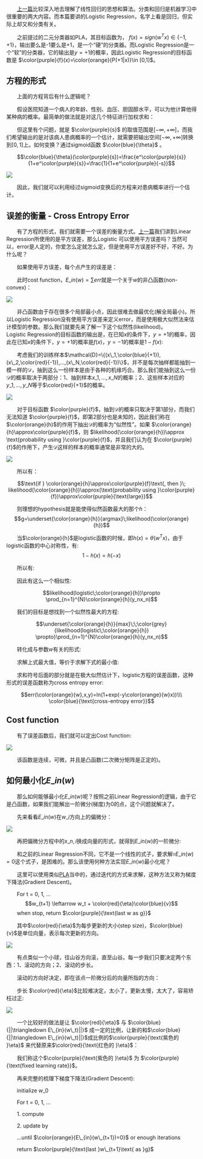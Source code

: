 &emsp;&emsp;[上一篇](http://beader.me/2014/03/09/linear-regression/)比较深入地去理解了线性回归的思想和算法。分类和回归是机器学习中很重要的两大内容。而本篇要讲的Logistic Regression，名字上看是回归，但实际上却又和分类有关。

&emsp;&emsp;之前提过的二元分类器如PLA，其目标函数为， $f(x)=sign(w^Tx)\in\{-1,+1\}$，输出要么是-1要么是+1，是一个“硬”的分类器。而Logistic Regression是一个“软”的分类器，它的输出是$y=+1$的概率，因此Logistic Regression的目标函数是 $\color{purple}{f}(x)=\color{orange}{P(+1|x)}\in [0,1]$。

## 方程的形式

<script type="math/tex; mode=display">
h(x)=\frac{1}{1+exp(-w^Tx)}
</script>

&emsp;&emsp;上面的方程背后有什么逻辑呢？

&emsp;&emsp;假设医院知道一个病人的年龄、性别、血压、胆固醇水平，可以为他计算他得某种病的概率。最简单的做法就是对这几个特征进行加权求和：

<script type="math/tex; mode=display">
\color{purple}{s}=\sum_{i=\color{red}{0}}^d\color{orange}{w_i}{x_i}=w^Tx
</script>

&emsp;&emsp;但这里有个问题，就是 $\color{purple}{s}$ 的取值范围是$[-\infty,+\infty]$，而我们希望输出的是对该病人患病概率的一个估计，就需要把输出空间$[-\infty,+\infty]$转换到$[0,1]$上。如何变换？通过sigmoid函数 $\color{blue}{\theta}$ 。

$$\color{blue}{\theta}(\color{purple}{s})=\frac{e^\color{purple}{s}}{1+e^\color{purple}{s}}=\frac{1}{1+e^\color{purple}{-s}}$$

![](images/sigmoid_function.png)

&emsp;&emsp;因此，我们就可以利用经过sigmoid变换后的方程来对患病概率进行一个估计。

## 误差的衡量 - Cross Entropy Error

&emsp;&emsp;有了方程的形式，我们就需要一个误差的衡量方式。[上一篇](http://beader.me/2014/03/09/linear-regression/)我们讲到Linear Regression所使用的是平方误差，那么Logistic 可以使用平方误差吗？当然可以，error是人定的，你爱怎么定就怎么定，但是使用平方误差好不好，不好。为什么呢？

&emsp;&emsp;如果使用平方误差，每个点产生的误差是：

<script type="math/tex; mode=display">
\begin{aligned}
err(h,x_n,y_n) &=
\left\{
\begin{matrix}
(\color{blue}{\theta}(w^Tx)-0)^2 & y_n=0 \\\
(1-\color{blue}{\theta}(w^Tx))^2 & y_n=1
\end{matrix}\right. \\\
&=y_n(1-\color{blue}{\theta}(w^Tx))^2+(1-y_n)\color{blue}{\theta}^2(w^Tx)
\end{aligned}
</script>

&emsp;&emsp;此时cost function，$E\_{in}(w)=\sum{err}$就是一个关于$w$的非凸函数(non-convex)：

![](images/non_convex.png)

&emsp;&emsp;非凸函数由于存在很多个局部最小点，因此很难去做最优化(解全局最小)。所以Logistic Regression没有使用平方误差来定义error，而是使用极大似然法来估计模型的参数。那么我们就要先来了解一下这个似然性(likelihood)。
&emsp;&emsp;Logistic Regression的目标函数的输出是，在已知$x$的条件下，$y=+1$的概率，因此在已知$x$的条件下，$y=+1$的概率是$f(x)$，$y=-1$的概率是$1-f(x)$:

<script type="math/tex; mode=display">
\color{purple}{f}(x)=\color{orange}{P(}\color{blue}{+1}\color{orange}{|x)} \Leftrightarrow \color{orange}{P(y|x)}=
\left\{\begin{matrix}
\color{purple}{f}\color{blue}{(x)} & \color{blue}{\text{for } y=+1}\\\ 
\color{red}{1-}\color{purple}{f}\color{red}{(x)} & \color{red}{\text{for }y=-1}
\end{matrix}\right.
</script>



&emsp;&emsp;考虑我们的训练样本$\mathcal{D}=\{(x\_1,\color{blue}{+1}),(x\_2,\color{red}{-1}),...,(x\_N,\color{red}{-1})\}$，并不是每次抽样都能抽到一模一样的$\mathcal{D}$，抽到这么一份样本是由于各种的机缘巧合。那么我们能抽到这么一份$\mathcal{D}$的概率取决于两部分：1、抽到样本$x\_1,...,x\_N$的概率；2、这些样本对应的$y\_1,...,y\_N$等于$\color{red}{+1}$的概率。

![](images/probs_and_likelihood.png)

&emsp;&emsp;对于目标函数 $\color{purple}{f}$，抽到$\mathcal{D}$的概率只取决于第1部分，而我们无法知道 $\color{purple}{f}$，即第2部分也是未知的，因此我们称在 $\color{orange}(h)$的作用下抽出$\mathcal{D}$的概率为“似然性”。如果 $\color{orange}{h}\approx\color{purple}{f}$，则 $likelihood(\color{orange}{h})\approx \text{probability using }\color{purple}{f}$，并且我们认为在 $\color{purple}{f}$的作用下，产生$\mathcal{D}$这样的样本的概率通常是非常的大的。

![](images/probs_and_likelihood_2.png)

&emsp;&emsp;所以有：

$$\text{if } \color{orange}{h}\approx\color{purple}{f}\text{, then }\; likelihood(\color{orange}{h})\approx(\text{probability using }\color{purple}{f})\approx\color{purple}{\text{large}}$$

&emsp;&emsp;则理想的hypothesis就是能使得似然函数最大的那个$h$：
$$g=\underset{\color{orange}{h}}{argmax}\;likelihood(\color{orange}{h})$$

&emsp;&emsp;当$\color{orange}{h}$是logistic函数的时候，即$h(x)=\theta(w^Tx)$，由于logistic函数的中心对称性，有:
$$1-h(x)=h(-x)$$

&emsp;&emsp;所以有:

<script type="math/tex; mode=display">
\begin{aligned}
likelihood(\color{orange}{h})&=\color{grey}{P(x_1)}\color{orange}{h}\color{blue}{(x_1)}\color{grey}{\times P(x_2)}\color{red}{(1-\color{orange}{h}(x_2))}\color{grey}{\times ...\times P(x_N)}\color{red}{(1-\color{orange}{h}(x_N))} \\\
&= \color{grey}{P(x_1)}\color{orange}{h}\color{blue}{(x_1)}\color{grey}{\times P(x_2)}\color{red}{(\color{orange}{h}(-x_2))}\color{grey}{\times ...\times P(x_N)}\color{red}{(\color{orange}{h}(-x_N))} \\\
&= \color{grey}{P(x_1)}\color{orange}{h}\color{blue}{(x_1)}\color{grey}{\times P(x_2)}\color{red}{(\color{orange}{h}(y_2x_2))}\color{grey}{\times ...\times P(x_N)}\color{red}{(\color{orange}{h}(y_Nx_N))}
\end{aligned}
</script>

&emsp;&emsp;因此有这么一个相似性:

$$likelihood(logistic\;\color{orange}{h})\propto \prod_{n=1}^{N}\color{orange}{h}(y_nx_n)$$

&emsp;&emsp;我们的目标是想找到一个似然性最大的方程:

$$\underset{\color{orange}{h}}{max}\;\;\color{grey}{likelihood(logistic\;\color{orange}{h}) \propto}\prod_{n=1}^{N}\color{orange}{h}(y_nx_n)$$

&emsp;&emsp;转化成与参数$w$有关的形式:

<script type="math/tex; mode=display">
\begin{aligned}
\underset{\color{orange}{w}}{max}\;\;\color{grey}{likelihood(\color{orange}{w})} &\propto\prod_{n=1}^{N}\theta(y_n\color{orange}{w}^Tx_n) \\\
&\propto ln\prod_{n=1}^{N}\theta(y_n\color{orange}{w}^Tx_n) \\\
&\propto \color{grey}{\frac{1}{N}}\sum_{n=1}^{N}ln\,\theta(y_n\color{orange}{w}^Tx_n)
\end{aligned} 
</script>

&emsp;&emsp;求解上式最大值，等价于求解下式的最小值:

<script type="math/tex; mode=display">
\begin{aligned}
&\;\;\;\;\underset{\color{orange}{w}}{min}\;\color{grey}{\frac{1}{N}}\sum_{n=1}^{N}-ln\,\theta(y_n\color{orange}{w}^Tx_n) \\\
&\Rightarrow \underset{\color{orange}{w}}{min}\;\color{grey}{\frac{1}{N}}\sum_{n=1}^{N}ln(1+exp(-y_n\color{orange}{w}^Tx_n))
\end{aligned}
</script>

&emsp;&emsp;求和符号后面的部分就是在极大似然估计下，logistic方程的误差函数，这种形式的误差函数称为cross entropy error:

$$err(\color{orange}{w},x,y)=ln(1+exp(-y\color{orange}{w}x))\\\
\color{blue}{\text{cross-entropy error}}$$

## Cost function

&emsp;&emsp;有了误差函数后，我们就可以定出Cost function:

<script type="math/tex; mode=display">
E_{in}(\color{orange}{w})=\frac{1}{N}\sum_{n=1}^{N}ln(1+exp(-y_n\color{orange}{w}^Tx_n))
</script>

![](images/costf_logistic.png)

&emsp;&emsp;该函数是连续，可微，并且是凸函数(二次微分矩阵是正定的)。

## 如何最小化$E\_{in}(w)$


&emsp;&emsp;那么如何能够最小化$E\_{in}(w)$呢？按照之前Linear Regression的逻辑，由于它是凸函数，如果我们能解出一阶微分(梯度)为0的点，这个问题就解决了。

&emsp;&emsp;先来看看$E\_{in}(w)$在$w\_i$方向上的偏微分：

![](images/deriv_costf_logistic.png)

&emsp;&emsp;再把偏微分方程中的$x\_{n,i}$换成向量的形式，就得到$E\_{in}(w)$的一阶微分:

<script type="math/tex; mode=display">
\triangledown E_{in}(w)=\frac{1}{N}\sum_{n=1}^{N}\color{purple}{\theta(\color{black}{-y_nw^Tx_n})}\color{orange}{(-y_nx_n)}
</script>

&emsp;&emsp;和之前的Linear Regression不同，它不是一个线性的式子，要求解$\triangledown E\_{in}(w)=0$这个式子，是困难的。那么该使用何种方法实现$E\_{in}(w)$最小化呢？

&emsp;&emsp;这里可以使用类似[PLA](http://beader.me/2013/12/21/perceptron-learning-algorithm/)当中的，通过迭代的方式来求解，这种方法又称为梯度下降法(Gradient Descent)。


&emsp;&emsp;For t = 0, 1, ...
$$w_{t+1} \leftarrow w_t + \color{red}{\eta}\color{blue}{v}$$
&emsp;&emsp;when stop, return $\color{purple}{\text{last w as g}}$



&emsp;&emsp;其中$\color{red}{\eta}$为每步更新的大小(step size)，$\color{blue}{v}$是单位向量，表示每次更新的方向。

![](images/iterative_opt.png)

&emsp;&emsp;有点类似一个小球，往山谷方向滚，直至山谷。每一步我们只要决定两个东西：1、滚动的方向；2、滚动的步长。

&emsp;&emsp;滚动的方向好决定，即在该点一阶微分后的向量所指的方向：

<script type="math/tex; mode=display">
\color{blue}{v}=-\frac{\triangledown E_{in}(w_t)}{||\triangledown E_{in}(w_t)||}
</script>

&emsp;&emsp;步长 $\color{red}{\eta}$比较难决定，太小了，更新太慢，太大了，容易矫枉过正:

![](images/choise_of_eta.png)

&emsp;&emsp;一个比较好的做法是让 $\color{red}{\eta}$ 与 $\color{blue}{||\triangledown E\_{in}(w\_t)||}$ 成一定的比例，让新的和$\color{blue}{||\triangledown E\_{in}(w\_t)||}$成比例的$\color{purple}{\text{紫色的 }\eta}$ 来代替原来$\color{red}{\text{红色的 }\eta}$：

<script type="math/tex; mode=display">
\begin{aligned}
w_{t+1} \leftarrow & w_t - \color{red}{\eta} \color{blue}{\frac{\triangledown E_{in}(w_t)}{||\triangledown E_{in}(w_t)||}} \\\
&\;\;\;\;\;\;\;\;\;\parallel \\\
&w_t - \color{purple}{\eta}\,\color{blue}{\triangledown E_{in}(w_t)}
\end{aligned}
</script>

&emsp;&emsp;我们称这个$\color{purple}{\text{紫色的 }\eta}$ 为 $\color{purple}{\text{fixed learning rate}}$。

&emsp;&emsp;再来完整的梳理下梯度下降法(Gradient Descent):

&emsp;&emsp;initialize $w\_0$

&emsp;&emsp;For t = 0, 1, ...
    
&emsp;&emsp;1. compute

<script type="math/tex; mode=display">
\triangledown E_{in}(w)=\frac{1}{N}\sum_{n=1}^{N}\color{purple}{\theta(\color{black}{-y_nw^Tx_n})}\color{orange}{(-y_nx_n)}
</script>

&emsp;&emsp;2. update by

<script type="math/tex; mode=display">
w_t - \color{purple}{\eta}\,\color{blue}{\triangledown E_{in}(w_t)}
</script>

&emsp;&emsp;...until $\color{orange}{E\_{in}(w\_{t+1})=0}$ or enough iterations

&emsp;&emsp;return $\color{purple}{\text{last }w\_{t+1}\text{ as }g}$
